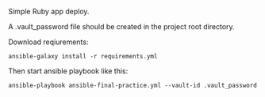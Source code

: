 Simple Ruby app deploy.

A .vault_password file should be created in the project root directory.

Download reqiurements:

`ansible-galaxy install -r requirements.yml`

Then start ansible playbook like this:

`ansible-playbook ansible-final-practice.yml --vault-id .vault_password`
